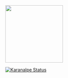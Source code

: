 

<div>

<a href="https://github.com/brenomiloch">
<img height="180em" src="https://github.githubassets.com/images/modules/logos_page/Octocat.png">

</div>


![Karanalpe Status](https://github-readme-stats.vercel.app/api?username=brenomiloch&show_icons=true)








<!---
brenomiloch/brenomiloch is a ✨ special ✨ repository because its `README.md` (this file) appears on your GitHub profile.
You can click the Preview link to take a look at your changes.
--->
